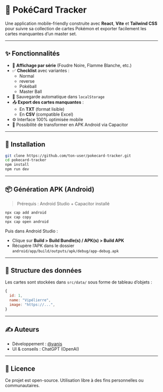 # 📱 PokéCard Tracker

Une application mobile-friendly construite avec **React**, **Vite** et **Tailwind CSS** pour suivre sa collection de cartes Pokémon et exporter facilement les cartes manquantes d’un master set.

---

## ✨ Fonctionnalités

- 📂 **Affichage par série** (Foudre Noire, Flamme Blanche, etc.)
- ✅ **Checklist** avec variantes :
  - Normal
  - reverse
  - Pokéball
  - Master Ball
- 💾 Sauvegarde automatique dans `localStorage`
- 📤 **Export des cartes manquantes** :
  - En **TXT** (format lisible)
  - En **CSV** (compatible Excel)
- ⚙️ Interface 100% optimisée mobile
- 📱 Possibilité de transformer en APK Android via Capacitor

---

## 🚀 Installation

```bash
git clone https://github.com/ton-user/pokecard-tracker.git
cd pokecard-tracker
npm install
npm run dev
```

---

## 📦 Génération APK (Android)

> Prérequis : Android Studio + Capacitor installé

```bash
npx cap add android
npx cap copy
npx cap open android
```

Puis dans Android Studio :

- Clique sur **Build > Build Bundle(s) / APK(s) > Build APK**
- Récupère l’APK dans le dossier `android/app/build/outputs/apk/debug/app-debug.apk`

---

## 📁 Structure des données

Les cartes sont stockées dans `src/data/` sous forme de tableau d’objets :

```js
{
  id: 1,
  name: "Vipélierre",
  image: "https://...",
}
```

---

## ✍️ Auteurs

- Développement : [@yanis](https://github.com/yanis)
- UI & conseils : ChatGPT (OpenAI)

---

## 📜 Licence

Ce projet est open-source. Utilisation libre à des fins personnelles ou communautaires.
